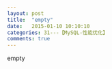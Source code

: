 ```yaml
---
layout: post
title:  "empty"
date:   2015-01-10 10:10:10
categories: 31---【MySQL-性能优化】
comments: true
---
```

empty
